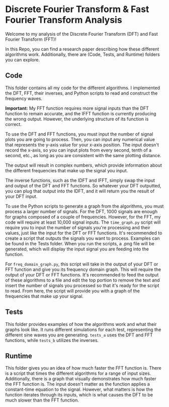 # Discrete Fourier Transform & Fast Fourier Transform Analysis

Welcome to my analysis of the Discrete Fourier Transform (DFT) and Fast Fourier Transform (FFT)!

In this Repo, you can find a research paper describing how these different algorithms work. Additionally, there are (Code, Tests, and Runtime) folders you can explore.

## Code
This folder contains all my code for the different algorithms. I implemented the DFT, FFT, their inverses, and Python scripts to read and construct the frequency waves.

**Important:** My FFT function requires more signal inputs than the DFT function to remain accurate, and the IFFT function is currently producing the wrong output. However, the underlying structure of its function is correct.

To use the DFT and FFT functions, you must input the number of signal plots you are going to process. Then, you can input any numerical value that represents the y-axis value for your x-axis position. The input doesn't record the x-axis, so you can input plots from every second, tenth of a second, etc., as long as you are consistent with the same plotting distance.

The output will result in complex numbers, which provide information about the different frequencies that make up the signal you input.

The inverse functions, such as the IDFT and IFFT, simply swap the input and output of the DFT and FFT functions. So whatever your DFT outputted, you can plug that output into the IDFT, and it will return you the result of your DFT input.

To use the Python scripts to generate a graph from the algorithms, you must process a larger number of signals. For the DFT, 1000 signals are enough for graphs composed of a couple of frequencies. However, for the FFT, my code will require at least 10,000 signal inputs. The `time_graph.py` script will require you to input the number of signals you're processing and their values, just like the input for the DFT or FFT functions. It's recommended to create a script that outputs the signals you want to process. Examples can be found in the Tests folder. When you run the scripts, a .png file will be generated, which will display the input signal you are feeding into the function.

For `freq_domain_graph.py`, this script will take in the output of your DFT or FFT function and give you its frequency domain graph. This will require the output of your DFT or FFT functions. It's recommended to feed the output of these algorithms to a file and edit the top portion to remove the text and insert the number of signals you processed so that it's ready for the script to read. From here, the script will provide you with a graph of the frequencies that make up your signal.

## Tests
This folder provides examples of how the algorithms work and what their graphs look like. It runs different simulations for each test, representing the different sine waves you are generating. `tests_a` uses the DFT and FFT functions, while `tests_b` utilizes the inverses.

## Runtime
This folder gives you an idea of how much faster the FFT function is. There is a script that times the different algorithms for a range of input sizes. Additionally, there is a graph that visually demonstrates how much faster the FFT function is. The input doesn't matter as the function applies a constant-time equation to the signal. However, what matters is how the function iterates through its inputs, which is what causes the DFT to be much slower than the FFT function.
